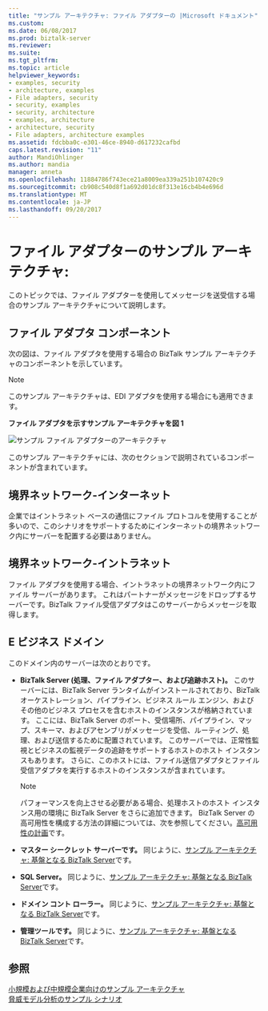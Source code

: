 ```yaml
---
title: "サンプル アーキテクチャ: ファイル アダプターの |Microsoft ドキュメント"
ms.custom: 
ms.date: 06/08/2017
ms.prod: biztalk-server
ms.reviewer: 
ms.suite: 
ms.tgt_pltfrm: 
ms.topic: article
helpviewer_keywords:
- examples, security
- architecture, examples
- File adapters, security
- security, examples
- security, architecture
- examples, architecture
- architecture, security
- File adapters, architecture examples
ms.assetid: fdcbba0c-e301-46ce-8940-d617232cafbd
caps.latest.revision: "11"
author: MandiOhlinger
ms.author: mandia
manager: anneta
ms.openlocfilehash: 11884786f743ece21a8009ea339a251b107420c9
ms.sourcegitcommit: cb908c540d8f1a692d01dc8f313e16cb4b4e696d
ms.translationtype: MT
ms.contentlocale: ja-JP
ms.lasthandoff: 09/20/2017
---
```

# <a name="sample-architecture-file-adapter"></a>ファイル アダプターのサンプル アーキテクチャ:
このトピックでは、ファイル アダプターを使用してメッセージを送受信する場合のサンプル アーキテクチャについて説明します。  
  
## <a name="file-adapter-components"></a>ファイル アダプタ コンポーネント  
 次の図は、ファイル アダプタを使用する場合の BizTalk サンプル アーキテクチャのコンポーネントを示しています。  
  
> [!NOTE]
>  このサンプル アーキテクチャは、EDI アダプタを使用する場合にも適用できます。  
  
 **ファイル アダプタを示すサンプル アーキテクチャを図 1**  
  
 ![サンプル ファイル アダプターのアーキテクチャ](../core/media/tdi-sec-refarch-file.gif "TDI_Sec_RefArch_File")  
  
 このサンプル アーキテクチャには、次のセクションで説明されているコンポーネントが含まれています。  
  
## <a name="perimeter-network-internet"></a>境界ネットワーク-インターネット  
 企業ではイントラネット ベースの通信にファイル プロトコルを使用することが多いので、このシナリオをサポートするためにインターネットの境界ネットワーク内にサーバーを配置する必要はありません。  
  
## <a name="perimeter-network-intranet"></a>境界ネットワーク-イントラネット  
 ファイル アダプタを使用する場合、イントラネットの境界ネットワーク内にファイル サーバーがあります。 これはパートナーがメッセージをドロップするサーバーです。BizTalk ファイル受信アダプタはこのサーバーからメッセージを取得します。  
  
## <a name="e-business-domain"></a>E ビジネス ドメイン  
 このドメイン内のサーバーは次のとおりです。  
  
-   **BizTalk Server (処理、ファイル アダプター、および追跡ホスト)。** このサーバーには、BizTalk Server ランタイムがインストールされており、BizTalk オーケストレーション、パイプライン、ビジネス ルール エンジン、およびその他のビジネス プロセスを含むホストのインスタンスが格納されています。 ここには、BizTalk Server のポート、受信場所、パイプライン、マップ、スキーマ、およびアセンブリがメッセージを受信、ルーティング、処理、および送信するために配置されています。 このサーバーでは、正常性監視とビジネスの監視データの追跡をサポートするホストのホスト インスタンスもあります。 さらに、このホストには、ファイル送信アダプタとファイル受信アダプタを実行するホストのインスタンスが含まれています。  
  
    > [!NOTE]
    >  パフォーマンスを向上させる必要がある場合、処理ホストのホスト インスタンス用の環境に BizTalk Server をさらに追加できます。 BizTalk Server の高可用性を構成する方法の詳細については、次を参照してください。[高可用性の計画](../core/planning-for-high-availability3.md)です。  
  
-   **マスター シークレット サーバーです。** 同じように、[サンプル アーキテクチャ: 基盤となる BizTalk Server](../core/sample-architecture-base-biztalk-server.md)です。  
  
-   **SQL Server。** 同じように、[サンプル アーキテクチャ: 基盤となる BizTalk Server](../core/sample-architecture-base-biztalk-server.md)です。  
  
-   **ドメイン コント ローラー。** 同じように、[サンプル アーキテクチャ: 基盤となる BizTalk Server](../core/sample-architecture-base-biztalk-server.md)です。  
  
-   **管理ツールです。** 同じように、[サンプル アーキテクチャ: 基盤となる BizTalk Server](../core/sample-architecture-base-biztalk-server.md)です。  
  
## <a name="see-also"></a>参照  
 [小規模および中規模企業向けのサンプル アーキテクチャ](../core/sample-architectures-for-small-medium-sized-companies.md)   
 [脅威モデル分析のサンプル シナリオ](../core/sample-scenarios-for-threat-model-analysis.md)